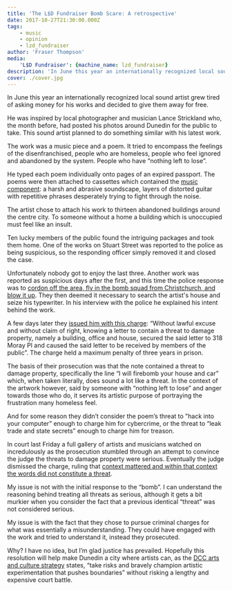 ```yaml
---
title: 'The L$D Fundraiser Bomb Scare: A retrospective'
date: 2017-10-27T21:30:00.000Z
tags:
    - music
    - opinion
    - lzd_fundraiser
author: 'Fraser Thompson'
media:
    'L$D Fundraiser': {machine_name: lzd_fundraiser}
description: 'In June this year an internationally recognized local sound artist grew tired of asking money for his works and decided to give them away for free. What happened next will shock you.'
cover: ./cover.jpg
---
```



In June this year an internationally recognized local sound artist grew tired of asking money for his works and decided to give them away for free. 



He was inspired by local photographer and musician Lance Strickland who, the month before, had posted his photos around Dunedin for the public to take. This sound artist planned to do something similar with his latest work.

The work was a music piece and a poem. It tried to encompass the feelings of the disenfranchised, people who are homeless, people who feel ignored and abandoned by the system. People who have “nothing left to lose”.

He typed each poem individually onto pages of an expired passport. The poems were then attached to cassettes which contained the [music component](https://lsdfunraiser.bandcamp.com/album/streetnoise): a harsh and abrasive soundscape, layers of distorted guitar with repetitive phrases desperately trying to fight through the noise. 

The artist chose to attach his work to thirteen abandoned buildings around the centre city. To someone without a home a building which is unoccupied must feel like an insult. 

Ten lucky members of the public found the intriguing packages and took them home. One of the works on Stuart Street was reported to the police as being suspicious, so the responding officer simply removed it and closed the case.

Unfortunately nobody got to enjoy the last three. Another work was reported as suspicious days after the first, and this time the police response was to [cordon off the area, fly in the bomb squad from Christchurch, and blow it up](https://www.odt.co.nz/news/dunedin/bomb-scare-brings-cbd-halt). They then deemed it necessary to search the artist's house and seize his typewriter. In his interview with the police he explained his intent behind the work.

A few days later they [issued him with this charge](https://www.odt.co.nz/news/dunedin/dunedin-bomb-threat-accused-denies-charge): “Without lawful excuse and without claim of right, knowing a letter to contain a threat to damage property, namely a building, office and house, secured the said letter to 318 Moray Pl and caused the said letter to be received by members of the public”. The charge held a maximum penalty of three years in prison.

The basis of their prosecution was that the note contained a threat to damage property, specifically the line “I will firebomb your house and car” which, when taken literally, does sound a lot like a threat. In the context of the artwork however, said by someone with “nothing left to lose” and anger towards those who do, it serves its artistic purpose of portraying the frustration many homeless feel.

And for some reason they didn’t consider the poem’s threat to "hack into your computer” enough to charge him for cybercrime, or the threat to “leak trade and state secrets” enough to charge him for treason.

In court last Friday a full gallery of artists and musicians watched on incredulously as the prosecution stumbled through an attempt to convince the judge the threats to damage property were serious. Eventually the judge dismissed the charge, ruling that [context mattered and within that context the words did not constitute a threat](https://www.odt.co.nz/news/dunedin/man-found-not-guilty-over-bomb-scare).

My issue is not with the initial response to the “bomb”. I can understand the reasoning behind treating all threats as serious, although it gets a bit murkier when you consider the fact that a previous identical “threat” was not considered serious. 

My issue is with the fact that they chose to pursue criminal charges for what was essentially a misunderstanding. They could have engaged with the work and tried to understand it, instead they prosecuted. 

Why? I have no idea, but I’m glad justice has prevailed. Hopefully this resolution will help make Dunedin a city where artists can, as the [DCC arts and culture strategy](http://www.dunedin.govt.nz/__data/assets/pdf_file/0015/522060/Ara-Toi-Viewable.pdf) states, “take risks and bravely champion artistic experimentation that pushes boundaries” without risking a lengthy and expensive court battle.
